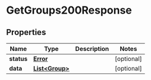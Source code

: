 

# GetGroups200Response


## Properties

| Name | Type | Description | Notes |
|------------ | ------------- | ------------- | -------------|
|**status** | [**Error**](Error.md) |  |  [optional] |
|**data** | [**List&lt;Group&gt;**](Group.md) |  |  [optional] |




